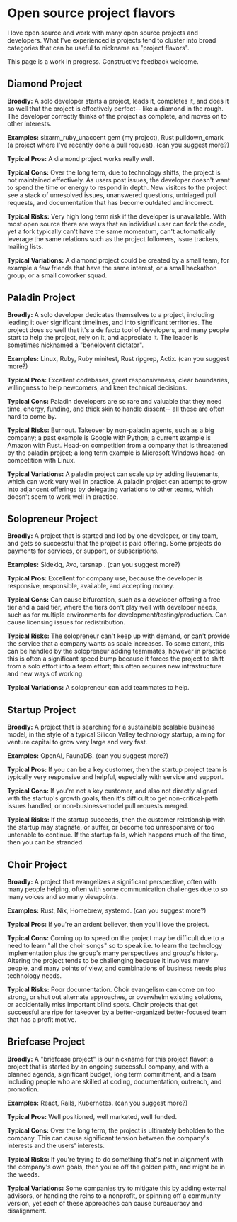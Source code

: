 # Open source project flavors

I love open source and work with many open source projects and developers. What I've experienced is projects tend to cluster into broad categories that can be useful to nickname as "project flavors".

This page is a work in progress. Constructive feedback welcome.


## Diamond Project

**Broadly:** A solo developer starts a project, leads it, completes it, and does it so well that the project is effectively perfect-- like a diamond in the rough. The developer correctly thinks of the project as complete, and moves on to other interests.

**Examples:** sixarm_ruby_unaccent gem (my project), Rust pulldown_cmark (a project where I've recently done a pull request). (can you suggest more?)

**Typical Pros:** A diamond project works really well.

**Typical Cons:** Over the long term, due to technology shifts, the project is not maintained effectively. As users post issues, the developer doesn't want to spend the time or energy to respond in depth. New visitors to the project see a stack of unresolved issues, unanswered questions, untriaged pull requests, and documentation that has become outdated and incorrect.

**Typical Risks:** Very high long term risk if the developer is unavailable. With most open source there are ways that an individual user can fork the code, yet a fork typically can't have the same momentum, can't automatically leverage the same relations such as the project followers, issue trackers, mailing lists.

**Typical Variations:** A diamond project could be created by a small team, for example a few friends that have the same interest, or a small hackathon group, or a small coworker squad.


## Paladin Project

**Broadly:** A solo developer dedicates themselves to a project, including leading it over significant timelines, and into significant territories. The project does so well that it's a de facto tool of developers, and many people start to help the project, rely on it, and appreciate it. The leader is sometimes nicknamed a "benelovent dictator".

**Examples:** Linux, Ruby, Ruby minitest, Rust ripgrep, Actix. (can you suggest more?)

**Typical Pros:** Excellent codebases, great responsiveness, clear boundaries, willingness to help newcomers, and keen technical decisions.

**Typical Cons:** Paladin developers are so rare and valuable that they need time, energy, funding, and thick skin to handle dissent-- all these are often hard to come by.

**Typical Risks:** Burnout. Takeover by non-paladin agents, such as a big company; a past example is Google with Python; a current example is Amazon with Rust. Head-on competition from a company that is threatened by the paladin project; a long term example is Microsoft Windows head-on competition with Linux.

**Typical Variations:** A paladin project can scale up by adding lieutenants, which can work very well in practice. A paladin project can attempt to grow into adjancent offerings by delegating variations to other teams, which doesn't seem to work well in practice.


## Solopreneur Project

**Broadly:** A project that is started and led by one developer, or tiny team, and gets so successful that the project is paid offering. Some projects do payments for services, or support, or subscriptions.

**Examples:** Sidekiq, Avo, tarsnap . (can you suggest more?)

**Typical Pros:** Excellent for company use, because the developer is responsive, responsible, available, and accepting money.

**Typical Cons:** Can cause bifurcation, such as a developer offering a free tier and a paid tier, where the tiers don't play well with developer needs, such as for multiple environments for development/testing/production. Can cause licensing issues for redistribution.

**Typical Risks:** The solopreneur can't keep up with demand, or can't provide the service that a company wants as scale increases. To some extent, this can be handled by the solopreneur adding teammates, however in practice this is often a significant speed bump because it forces the project to shift from a solo effort into a team effort; this often requires new infrastructure and new ways of working.

**Typical Variations:** A solopreneur can add teammates to help.


## Startup Project

**Broadly:** A project that is searching for a sustainable scalable business model, in the style of a typical Silicon Valley technology startup, aiming for venture capital to grow very large and very fast.

**Examples:** OpenAI, FaunaDB. (can you suggest more?)

**Typical Pros:** If you can be a key customer, then the startup project team is typically very responsive and helpful, especially with service and support.

**Typical Cons:** If you're not a key customer, and also not directly aligned with the startup's growth goals, then it's difficult to get non-critical-path issues handled, or non-business-model pull requests merged. 

**Typical Risks:** If the startup succeeds, then the customer relationship with the startup may stagnate, or suffer, or become too unresponsive or too untenable to continue. If the startup fails, which happens much of the time, then you can be stranded. 


## Choir Project

**Broadly:** A project that evangelizes a significant perspective, often with many people helping, often with some communication challenges due to so many voices and so many viewpoints.

**Examples:** Rust, Nix, Homebrew, systemd. (can you suggest more?)

**Typical Pros:** If you're an ardent believer, then you'll love the project. 

**Typical Cons:** Coming up to speed on the project may be difficult due to a need to learn  "all the choir songs" so to speak i.e. to learn the technology implementation plus the group's many perspectives and group's history. Altering the project tends to be challenging because it involves many people, and many points of view, and combinations of business needs plus technology needs. 

**Typical Risks:** Poor documentation. Choir evangelism can come on too strong, or shut out alternate approaches, or overwhelm existing solutions, or accidentally miss important blind spots. Choir projects that get successful are ripe for takeover by a better-organized better-focused team that has a profit motive. 


## Briefcase Project

**Broadly:** A "briefcase project" is our nickname for this project flavor: a project that is started by an ongoing successful company, and with a planned agenda, significant budget, long term commitment, and a team including people who are skilled at coding, documentation, outreach, and promotion.

**Examples:** React, Rails, Kubernetes. (can you suggest more?)

**Typical Pros:** Well positioned, well marketed, well funded.

**Typical Cons:** Over the long term, the project is ultimately beholden to the company. This can cause significant tension between the company's interests and the users' interests. 

**Typical Risks:** If you're trying to do something that's not in alignment with the company's own goals, then you're off the golden path, and might be in the weeds.

**Typical Variations:** Some companies try to mitigate this by adding external advisors, or handing the reins to a nonprofit, or spinning off a community version, yet each of these approaches can cause bureaucracy and disalignment.
